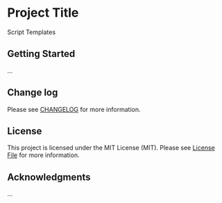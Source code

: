 # Project Title

Script Templates

## Getting Started

...

## Change log

Please see [CHANGELOG](CHANGELOG.md) for more information.

## License

This project is licensed under the MIT License (MIT). Please see [License File](LICENSE) for more information.

## Acknowledgments

...